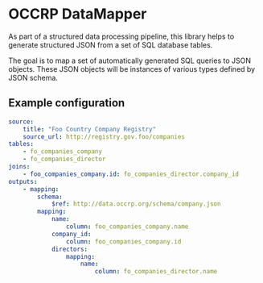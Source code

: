 # OCCRP DataMapper

As part of a structured data processing pipeline, this library helps to generate
structured JSON from a set of SQL database tables.

The goal is to map a set of automatically generated SQL queries to JSON objects.
These JSON objects will be instances of various types defined by JSON schema.

## Example configuration

```yaml
source:
    title: "Foo Country Company Registry"
    source_url: http://registry.gov.foo/companies
tables:
    - fo_companies_company
    - fo_companies_director
joins:
    - foo_companies_company.id: fo_companies_director.company_id
outputs:
    - mapping:
        schema:
            $ref: http://data.occrp.org/schema/company.json
        mapping:
            name:
                column: foo_companies_company.name
            company_id:
                column: foo_companies_company.id
            directors:
                mapping:
                    name:
                        column: fo_companies_director.name
```
